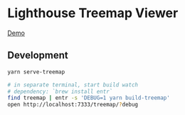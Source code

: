 # Lighthouse Treemap Viewer

[Demo](https://googlechrome.github.io/lighthouse/treemap/?gist=30a18304de56e7be08f10976a1b11702)

## Development

```sh
yarn serve-treemap

# in separate terminal, start build watch
# dependency: `brew install entr`
find treemap | entr -s 'DEBUG=1 yarn build-treemap'
open http://localhost:7333/treemap/?debug
```

